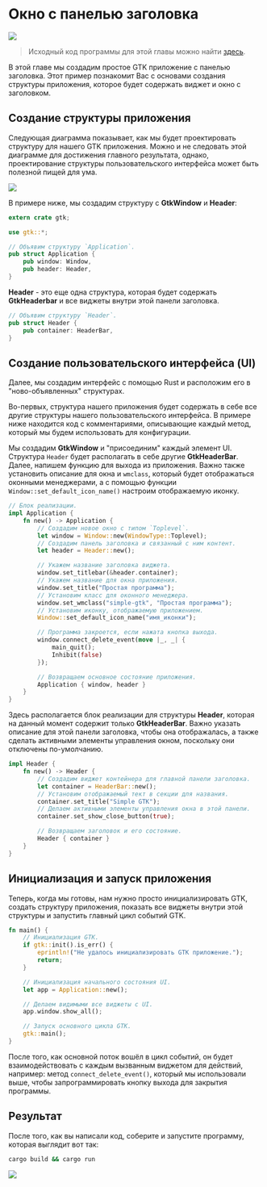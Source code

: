 # Окно с панелью заголовка

<img src="img/2/hello_world.png" />

> Исходный код программы для этой главы можно найти [здесь](https://github.com/ruRust/gtk-rust-by-example/tree/master/src/source_code/hello_world).

В этой главе мы создадим простое GTK приложение с панелью заголовка. Этот пример познакомит Вас с основами создания структуры приложения, которое будет содержать виджет и окно с заголовком.

## Создание структуры приложения

Следующая диаграмма показывает, как мы будет проектировать структуру для нашего GTK приложения.
Можно и не следовать этой диаграмме для достижения главного результата, однако, проектирование структуры пользовательского интерфейса может быть полезной пищей для ума.

<img src="img/2/diagram.png" />

В примере ниже, мы создадим структуру с **GtkWindow** и **Header**:

```rust
extern crate gtk;

use gtk::*;

// Объявим структуру `Application`.
pub struct Application {
    pub window: Window,
    pub header: Header,
}
```

**Header** - это еще одна структура, которая будет содержать **GtkHeaderbar** и все виджеты внутри этой панели заголовка.

```rust
// Объявим структуру `Header`.
pub struct Header {
    pub container: HeaderBar,
}
``` 

## Создание пользовательского интерфейса (UI)

Далее, мы создадим интерфейс с помощью Rust и расположим его в "ново-объявленных" структурах.

Во-первых, структура нашего приложения будет содержать в себе все другие структуры нашего пользовательского интерфейса. В примере ниже находится код с комментариями, описывающие каждый метод, который мы будем использовать для конфигурации.

Мы создадим **GtkWindow** и "присоединим" каждый элемент UI. Структура `Header` будет располагать в себе другие **GtkHeaderBar**. Далее, напишем функцию для выхода из приложения.
Важно также установить описание для окна и `wmclass`, который будет отображаться оконными менеджерами, а с помощью функции `Window::set_default_icon_name()` настроим отображаемую иконку.

```rust
// Блок реализации.
impl Application {
    fn new() -> Application {
        // Создадим новое окно с типом `Toplevel`.
        let window = Window::new(WindowType::Toplevel);
        // Создадим панель заголовка и связанный с ним контент.
        let header = Header::new();

        // Укажем название заголовка виджета.
        window.set_titlebar(&header.container);
        // Укажем название для окна приложения.
        window.set_title("Простая программа");
        // Установим класс для оконного менеджера.
        window.set_wmclass("simple-gtk", "Простая программа");
        // Установим иконку, отображаемую приложением.
        Window::set_default_icon_name("имя_иконки");

        // Программа закроется, если нажата кнопка выхода.
        window.connect_delete_event(move |_, _| {
            main_quit();
            Inhibit(false)
        });

        // Возвращаем основное состояние приложения.
        Application { window, header }
    }
}
```
Здесь располагается блок реализации для структуры **Header**, которая на данный момент содержит только **GtkHeaderBar**. Важно указать описание для этой панели заголовка, чтобы она отображалась, а также сделать активными элементы управления окном, поскольку они отключены по-умолчанию.

```rust
impl Header {
    fn new() -> Header {
        // Создадим виджет контейнера для главной панели заголовка.
        let container = HeaderBar::new();
        // Установим отображаемый тект в секции для названия.
        container.set_title("Simple GTK");
        // Делаем активными элементы управления окна в этой панели.
        container.set_show_close_button(true);

        // Возвращаем заголовок и его состояние.
        Header { container }
    }
}
```
## Инициализация и запуск приложения

Теперь, когда мы готовы, нам нужно просто инициализировать GTK, создать структуру приложения, показать все виджеты внутри этой структуры и запустить главный цикл событий GTK.

```rust
fn main() {
    // Инициализация GTK.
    if gtk::init().is_err() {
        eprintln!("Не удалось инициализировать GTK приложение.");
        return;
    }

    // Инициализация начального состояния UI.
    let app = Application::new();

    // Делаем видимыми все виджеты с UI.
    app.window.show_all();

    // Запуск основного цикла GTK.
    gtk::main();
}
```

После того, как основной поток вошёл в цикл событий, он будет взаимодействовать с каждым вызванным виджетом для действий, например: метод `connect_delete_event()`, который мы использовали выше, чтобы запрограммировать кнопку выхода для закрытия программы.

## Результат

После того, как вы написали код, соберите и запустите программу, которая выглядит вот так:
```bash
cargo build && cargo run
```

<img src="img/2/hello_world.png" />
